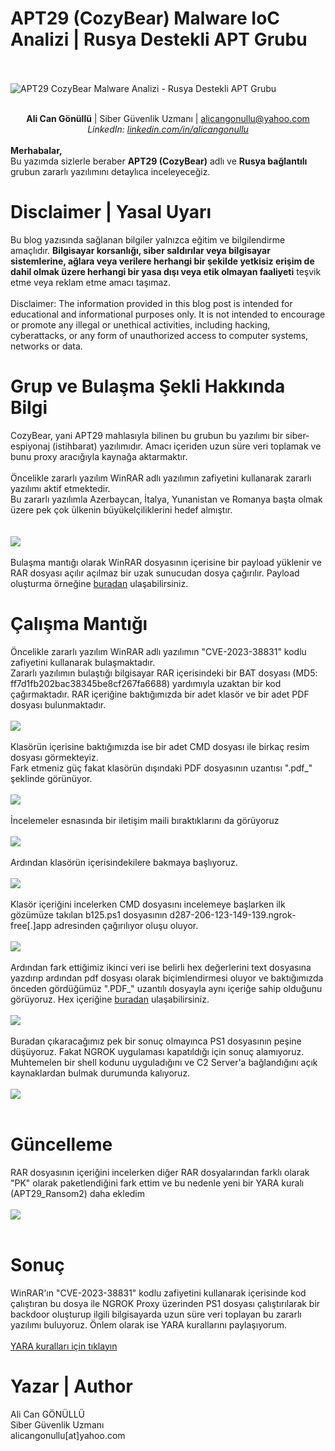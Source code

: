 <link rel="stylesheet" href="../../CSS/style.css" type="text/css">

# APT29 (CozyBear) Malware IoC Analizi | Rusya Destekli APT Grubu

<!-- SEO Meta Tags -->
<meta name="description" content="APT29 (CozyBear) Rusya destekli APT grubunun malware analizi ve IoC çalışması. Siber güvenlik uzmanı Ali Can Gönüllü'den detaylı tehdit istihbaratı analizi.">
<meta name="keywords" content="APT29, CozyBear, APT, malware analizi, IoC, threat intelligence, siber güvenlik, Rusya, APT grubu, zararlı yazılım, siber tehdit">
<meta name="author" content="Ali Can Gönüllü">
<meta name="robots" content="index, follow">
<meta property="og:title" content="APT29 (CozyBear) Malware IoC Analizi">
<meta property="og:description" content="Rusya destekli APT29 grubunun malware analizi ve tehdit istihbaratı çalışması.">
<meta property="og:type" content="article">
<meta property="og:url" content="https://github.com/alicangnll/CTI_Arastirmalarim/IoC/APT29_IoC/">
<meta property="og:image" content="https://alicangnll.github.io/CTI_Arastirmalarim/IoC/APT29_IoC/russian_salad.png">
<meta name="twitter:card" content="summary_large_image">
<meta name="twitter:title" content="APT29 (CozyBear) Malware IoC Analizi">
<meta name="twitter:description" content="Rusya destekli APT grubunun detaylı malware analizi.">
<meta name="twitter:image" content="https://github.com/alicangnll/CTI_Arastirmalarim/IoC/APT29_IoC/russian_salad.png">

<br><br>
<img src="russian_salad.png" alt="APT29 CozyBear Malware Analizi - Rusya Destekli APT Grubu">
<br><br>
<p>
    <center><strong>Ali Can Gönüllü</strong> | Siber Güvenlik Uzmanı | <a href="mailto:alicangonullu@yahoo.com">alicangonullu@yahoo.com</a><br>
    <em>LinkedIn: <a href="https://linkedin.com/in/alicangonullu" target="_blank">linkedin.com/in/alicangonullu</a></em></center><br>
    <strong>Merhabalar,</strong><br>
    Bu yazımda sizlerle beraber <strong>APT29 (CozyBear)</strong> adlı ve <strong>Rusya bağlantılı</strong> grubun zararlı yazılımını detaylıca inceleyeceğiz.
</p>

# Disclaimer | Yasal Uyarı
<p>
  Bu blog yazısında sağlanan bilgiler yalnızca eğitim ve bilgilendirme amaçlıdır. <b>Bilgisayar korsanlığı, siber saldırılar veya bilgisayar sistemlerine, ağlara veya verilere herhangi bir şekilde yetkisiz erişim de dahil olmak üzere herhangi bir yasa dışı veya etik olmayan faaliyeti</b> teşvik etme veya reklam etme amacı taşımaz.
<br><br>
  Disclaimer: The information provided in this blog post is intended for educational and informational purposes only. It is not intended to encourage or promote any illegal or unethical activities, including hacking, cyberattacks, or any form of unauthorized access to computer systems, networks or data.
</p>

# Grup ve Bulaşma Şekli Hakkında Bilgi
<p>
    CozyBear, yani APT29 mahlasıyla bilinen bu grubun bu yazılımı bir siber-espiyonaj (istihbarat) yazılımıdır. Amacı içeriden uzun süre veri toplamak ve bunu proxy aracığıyla kaynağa aktarmaktır.
    <br><br>
    Öncelikle zararlı yazılım WinRAR adlı yazılımın zafiyetini kullanarak zararlı yazılımı aktif etmektedir.<br>
    Bu zararlı yazılımla Azerbaycan, İtalya, Yunanistan ve Romanya başta olmak üzere pek çok ülkenin büyükelçiliklerini hedef almıştır.<br>
    <br><br>
    <img src="target_countries.png">
    <br><br>
    Bulaşma mantığı olarak WinRAR dosyasının içerisine bir payload yüklenir ve RAR dosyası açılır açılmaz bir uzak sunucudan dosya çağırılır. Payload oluşturma örneğine <a href="https://packetstormsecurity.com/files/174573/WinRAR-Remote-Code-Execution.html">buradan</a> ulaşabilirsiniz.
</p>

# Çalışma Mantığı
<p>
    Öncelikle zararlı yazılım WinRAR adlı yazılımın "CVE-2023-38831" kodlu zafiyetini kullanarak bulaşmaktadır.<br>
    Zararlı yazılımın bulaştığı bilgisayar RAR içerisindeki bir BAT dosyası (MD5: ff7d1fb202bac38345be8cf267fa6688) yardımıyla uzaktan bir kod çağırmaktadır.
    RAR içeriğine baktığımızda bir adet klasör ve bir adet PDF dosyası bulunmaktadır.
    <br><br>
    <img src="rar_inside.png">
    <br><br>
    Klasörün içerisine baktığımızda ise bir adet CMD dosyası ile birkaç resim dosyası görmekteyiz.<br>
    Fark etmeniz güç fakat klasörün dışındaki PDF dosyasının uzantısı ".pdf_" şeklinde görünüyor.
    <br><br>
    <img src="rar_inside2.png">
    <br><br>
    İncelemeler esnasında bir iletişim maili bıraktıklarını da görüyoruz
    <br><br>
    <img src="contact_info.png">
    <br><br>
    Ardından klasörün içerisindekilere bakmaya başlıyoruz.
    <br><br>
    <img src="folder_inside.png">
    <br><br>
     Klasör içeriğini incelerken CMD dosyasını incelemeye başlarken ilk gözümüze takılan b125.ps1 dosyasının  d287-206-123-149-139.ngrok-free[.]app adresinden çağırılıyor oluşu oluyor.
    <br><br>
    <img src="cmd_inside.png">
    <br><br>
    Ardından fark ettiğimiz ikinci veri ise belirli hex değerlerini text dosyasına yazdırıp ardından pdf dosyası olarak biçimlendirmesi oluyor ve baktığımızda önceden gördüğümüz ".PDF_" uzantılı dosyayla aynı içeriğe sahip olduğunu görüyoruz. Hex içeriğine <a href="apt29_pdf.txt">buradan</a> ulaşabilirsiniz.
    <br><br>
    <img src="pdf_file.png">
    <br><br>
    Buradan çıkaracağımız pek bir sonuç olmayınca PS1 dosyasının peşine düşüyoruz. Fakat NGROK uygulaması kapatıldığı için sonuç alamıyoruz. Muhtemelen bir shell kodunu uyguladığını ve C2 Server'a bağlandığını açık kaynaklardan bulmak durumunda kalıyoruz.
    <br><br>
    <img src="ngrok_error.png">
    <br><br>
</p>

# Güncelleme
<p>
    RAR dosyasının içeriğini incelerken diğer RAR dosyalarından farklı olarak "PK" olarak paketlendiğini fark ettim ve bu nedenle yeni bir YARA kuralı (APT29_Ransom2) daha ekledim
    <br><br>
    <img src="normal_vs_cve.png">
    <br><br>
</p>

# Sonuç
<p>
    WinRAR'ın "CVE-2023-38831" kodlu zafiyetini kullanarak içerisinde kod çalıştıran bu dosya ile NGROK Proxy üzerinden PS1 dosyası çalıştırılarak bir backdoor oluşturup ilgili bilgisayarda uzun süre veri toplayan bu zararlı yazılımı buluyoruz. Önlem olarak ise YARA kurallarını paylaşıyorum.
    <br><br>
    <a href="apt29_rules.yara">YARA kuralları için tıklayın</a>
</p>

# Yazar | Author 
<p>
  Ali Can GÖNÜLLÜ<br>
  Siber Güvenlik Uzmanı<br>
  alicangonullu[at]yahoo.com
</p>